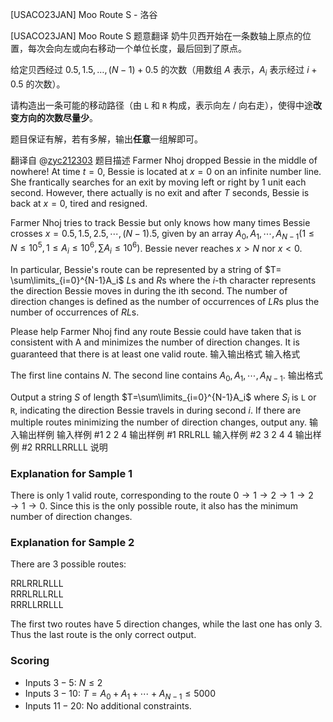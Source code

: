 



[USACO23JAN] Moo Route S - 洛谷














[USACO23JAN] Moo Route S
题意翻译
奶牛贝西开始在一条数轴上原点的位置，每次会向左或向右移动一个单位长度，最后回到了原点。

给定贝西经过 $0.5,1.5,\ldots,(N-1)+0.5$ 的次数（用数组 $A$ 表示，$A_i$ 表示经过 $i+0.5$ 的次数）。

请构造出一条可能的移动路径（由 $\texttt{L}$ 和 $\texttt{R}$ 构成，表示向左 / 向右走），使得中途**改变方向的次数尽量少**。

题目保证有解，若有多解，输出**任意**一组解即可。

翻译自 @[zyc212303](https://www.luogu.com.cn/user/556366)
题目描述
Farmer Nhoj dropped Bessie in the middle of nowhere! At time $t=0$, Bessie is located at $x=0$ on an infinite number line. She frantically searches for an exit by moving left or right by $1$ unit each second. However, there actually is no exit and after $T$ seconds, Bessie is back at $x=0$, tired and resigned.

Farmer Nhoj tries to track Bessie but only knows how many times Bessie crosses $x=0.5,1.5,2.5, \cdots ,(N−1).5$, given by an array $A_0,A_1, \cdots ,A_{N−1} (1 \le N \le 10^5, 1 \le A_i \le 10^6, \sum A_i \le 10^6)$. Bessie never reaches $x>N$ nor $x<0$.

In particular, Bessie's route can be represented by a string of $T= \sum\limits_{i=0}^{N-1}A_i$
$L$s and $R$s where the $i$-th character represents the direction Bessie moves in during the ith second. The number of direction changes is defined as the number of occurrences of $LR$s plus the number of occurrences of $RL$s.

Please help Farmer Nhoj find any route Bessie could have taken that is consistent with A
and minimizes the number of direction changes. It is guaranteed that there is at least one valid route. 
输入输出格式
输入格式

The first line contains $N$. The second line contains $A_0,A_1,\cdots ,A_{N−1}$. 
输出格式

Output a string $S$ of length $T=\sum\limits_{i=0}^{N-1}A_i$ where $S_i$ is `L` or `R`, indicating the direction Bessie travels in during second $i$. If there are multiple routes minimizing the number of direction changes, output any. 
输入输出样例
输入样例 #1
2
2 4
输出样例 #1
RRLRLL
输入样例 #2
3
2 4 4
输出样例 #2
RRRLLRRLLL
说明
### Explanation for Sample 1

There is only $1$ valid route, corresponding to the route $0 \rightarrow 1 \rightarrow 2 \rightarrow 1 \rightarrow 2 \rightarrow 1 \rightarrow 0$. Since this is the only possible route, it also has the minimum number of direction changes. 

### Explanation for Sample 2

There are $3$ possible routes:

RRLRRLRLLL  
RRRLRLLRLL  
RRRLLRRLLL  

The first two routes have $5$ direction changes, while the last one has only $3$. Thus the last route is the only correct output.

### Scoring

 - Inputs $3-5$: $N \le 2$
 - Inputs $3-10$: $T=A_0+A_1+ \cdots +A_{N−1} \le 5000$
 - Inputs $11-20$: No additional constraints.






